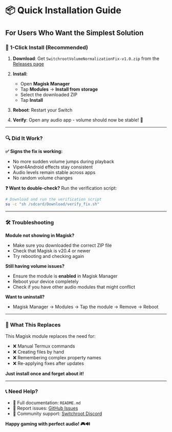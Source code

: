 # 📦 Quick Installation Guide

## For Users Who Want the Simplest Solution

### 🚀 **1-Click Install (Recommended)**

1. **Download**: Get `SwitchrootVolumeNormalizationFix-v1.0.zip` from the [Releases page](https://github.com/deciduus/switchroot-volume-fix/releases)

2. **Install**: 
   - Open **Magisk Manager** 
   - Tap **Modules** → **Install from storage**
   - Select the downloaded ZIP
   - Tap **Install**

3. **Reboot**: Restart your Switch

4. **Verify**: Open any audio app - volume should now be stable! 🎵

---

### 🔍 **Did It Work?**

**✅ Signs the fix is working:**
- No more sudden volume jumps during playback
- Viper4Android effects stay consistent  
- Audio levels remain stable across apps
- No random volume changes

**❓ Want to double-check?**
Run the verification script:
```bash
# Download and run the verification script
su -c "sh /sdcard/Download/verify_fix.sh"
```

---

### 🛠️ **Troubleshooting**

**Module not showing in Magisk?**
- Make sure you downloaded the correct ZIP file
- Check that Magisk is v20.4 or newer
- Try rebooting and checking again

**Still having volume issues?**
- Ensure the module is **enabled** in Magisk Manager
- Reboot your device completely
- Check if you have other audio modules that might conflict

**Want to uninstall?**
- Magisk Manager → Modules → Tap the module → Remove → Reboot

---

### 🎯 **What This Replaces**

This Magisk module replaces the need for:
- ❌ Manual Termux commands
- ❌ Creating files by hand  
- ❌ Remembering complex property names
- ❌ Re-applying fixes after updates

**Just install once and forget about it!** 

---

### 📞 **Need Help?**

- 📖 Full documentation: `README.md`
- 🐛 Report issues: [GitHub Issues](https://github.com/deciduus/switchroot-volume-fix/issues)  
- 💬 Community support: [Switchroot Discord](https://discord.gg/switchroot)

**Happy gaming with perfect audio! 🎮🔊**
